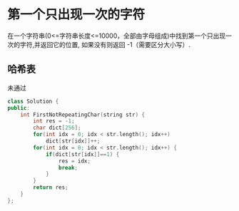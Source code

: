 # 第一个只出现一次的字符

在一个字符串(0<=字符串长度<=10000，全部由字母组成)中找到第一个只出现一次的字符,并返回它的位置, 如果没有则返回 -1（需要区分大小写）.

## 哈希表

未通过

```cpp
class Solution {
public:
    int FirstNotRepeatingChar(string str) {
        int res = -1;
        char dict[256];
        for(int idx = 0; idx < str.length(); idx++)
            dict[str[idx]]++;
        for(int idx = 0; idx < str.length(); idx++) {
            if(dict[str[idx]]==1) {
                res = idx;
                break;
            }
        }
        return res;
    }
};
```
